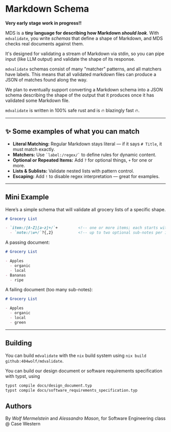 # Markdown Schema

**Very early stage work in progress!!**

MDS is a **tiny language for describing how Markdown *should look***. With
`mdvalidate`, you write *schemas* that define a shape of Markdown, and MDS
checks real documents against them.

It's designed for validating a stream of Markdown via stdin, so you can pipe
input (like LLM output) and validate the shape of its response.

`mdvalidate` schemas consist of many "matcher" patterns, and all matchers have
labels. This means that all validated markdown files can produce a JSON of
matches found along the way.

We plan to eventually support converting a Markdown schema into a JSON schema
describing the shape of the output that it produces once it has validated some
Markdown file.

`mdvalidate` is written in 100% safe rust and is 🔥 blazingly fast 🔥.

---

## ✨ Some examples of what you can match 

- **Literal Matching:** Regular Markdown stays literal — if it says `# Title`,
  it must match exactly.
- **Matchers:** Use `` `label:/regex/` `` to define rules for dynamic content.
- **Optional or Repeated Items:** Add `?` for optional things, `+` for one or
  more.
- **Lists & Sublists:** Validate nested lists with pattern control.
- **Escaping:** Add `!` to disable regex interpretation — great for examples.

---

## Mini Example

Here’s a simple schema that will validate all grocery lists of a specific shape.


```markdown
# Grocery List

- `item:/[A-Z][a-z]+/`+         <!-- one or more items; each starts with a capital letter -->
  - `note:/\w+/`?{,2}           <!-- up to two optional sub-notes per item -->
```

A passing document:

```markdown
# Grocery List

- Apples
  - organic
  - local
- Bananas
  - ripe
```

A failing document (too many sub-notes):

```markdown
# Grocery List

- Apples
  - organic
  - local
  - green
```

---

## Building

You can build `mdvalidate` with the `nix` build system using `nix build
github:404wolf/mdvalidate`.

You can build our design document or software requirements specification with
typst, using

```bash
typst compile docs/design_document.typ
typst compile docs/software_requirements_specification.typ
```

## Authors

By *Wolf Mermelstein* and *Alessandro Mason*, for Software Engineering class @
Case Western
